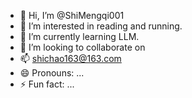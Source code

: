 - 👋 Hi, I’m @ShiMengqi001
- 👀 I’m interested in reading and running.
- 🌱 I’m currently learning LLM.
- 💞️ I’m looking to collaborate on 
- 📫 shichao163@163.com 
- 😄 Pronouns: ...
- ⚡ Fun fact: ...

<!---
ShiMengqi001/ShiMengqi001 is a ✨ special ✨ repository because its `README.md` (this file) appears on your GitHub profile.
You can click the Preview link to take a look at your changes.
--->
